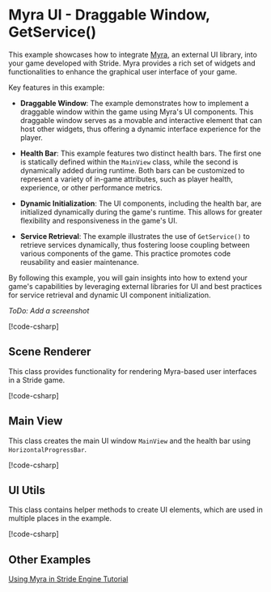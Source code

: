 # Myra UI - Draggable Window, GetService()

This example showcases how to integrate [Myra](https://github.com/rds1983/Myra), an external UI library, into your game developed with Stride. Myra provides a rich set of widgets and functionalities to enhance the graphical user interface of your game.

Key features in this example:

- **Draggable Window**: The example demonstrates how to implement a draggable window within the game using Myra's UI components. This draggable window serves as a movable and interactive element that can host other widgets, thus offering a dynamic interface experience for the player.

- **Health Bar**: This example features two distinct health bars. The first one is statically defined within the `MainView` class, while the second is dynamically added during runtime. Both bars can be customized to represent a variety of in-game attributes, such as player health, experience, or other performance metrics.

- **Dynamic Initialization**: The UI components, including the health bar, are initialized dynamically during the game's runtime. This allows for greater flexibility and responsiveness in the game's UI.

- **Service Retrieval**: The example illustrates the use of `GetService()` to retrieve services dynamically, thus fostering loose coupling between various components of the game. This practice promotes code reusability and easier maintenance.

By following this example, you will gain insights into how to extend your game's capabilities by leveraging external libraries for UI and best practices for service retrieval and dynamic UI component initialization.

*ToDo: Add a screenshot*

[!code-csharp[](../../../../examples/code-only/Example04_MyraUI/Program.cs)]

## Scene Renderer

This class provides functionality for rendering Myra-based user interfaces in a Stride game.

[!code-csharp[](../../../../examples/code-only/Example04_MyraUI/MyraSceneRenderer.cs)]

## Main View

This class creates the main UI window `MainView` and the health bar using `HorizontalProgressBar`.

[!code-csharp[](../../../../examples/code-only/Example04_MyraUI/MainView.cs)]

## UI Utils

This class contains helper methods to create UI elements, which are used in multiple places in the example.

[!code-csharp[](../../../../examples/code-only/Example04_MyraUI/UIUtils.cs)]

## Other Examples

[Using Myra in Stride Engine Tutorial](https://github.com/rds1983/Myra/wiki/Using-Myra-in-Stride-Engine-Tutorial)